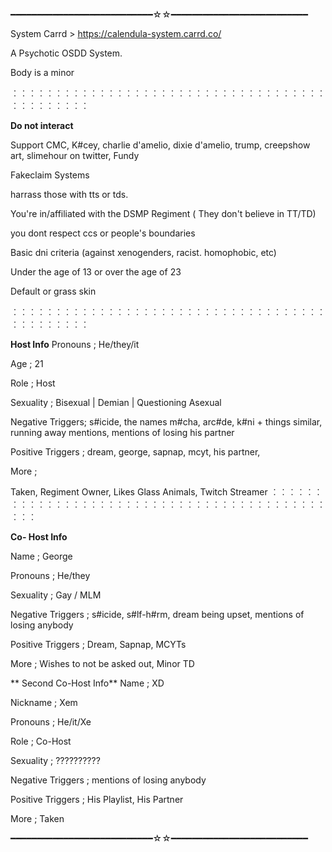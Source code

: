 ━━━━━━━━━━━━━━━━━━━━━━━━━━━☆☆━━━━━━━━━━━━━━━━━━━━━━━━━━

System Carrd > https://calendula-system.carrd.co/

A Psychotic OSDD System.

Body is a minor

︰︰︰︰︰︰︰︰︰︰︰︰︰︰︰︰︰︰︰︰︰︰︰︰︰︰︰︰︰︰︰︰︰︰︰︰︰︰︰︰︰︰︰︰︰

**Do not interact**

Support CMC, K#cey, charlie d'amelio, dixie d'amelio, trump, creepshow art, slimehour on twitter, Fundy

Fakeclaim Systems

harrass those with tts or tds.

You're in/affiliated with the DSMP Regiment ( They don't believe in TT/TD)

you dont respect ccs or people's boundaries

Basic dni criteria (against xenogenders, racist. homophobic, etc)

Under the age of 13 or over the age of 23

Default or grass skin

︰︰︰︰︰︰︰︰︰︰︰︰︰︰︰︰︰︰︰︰︰︰︰︰︰︰︰︰︰︰︰︰︰︰︰︰︰︰︰︰︰︰︰︰︰

**Host Info**
Pronouns ; He/they/it

Age ; 21

Role ; Host

Sexuality ; Bisexual | Demian | Questioning Asexual

Negative Triggers; s#icide, the names m#cha, arc#de, k#ni + things similar, running away mentions, mentions of losing his partner

Positive Triggers ; dream, george, sapnap, mcyt, his partner,

More ;

Taken, Regiment Owner, Likes Glass Animals, Twitch Streamer
︰︰︰︰︰︰︰︰︰︰︰︰︰︰︰︰︰︰︰︰︰︰︰︰︰︰︰︰︰︰︰︰︰︰︰︰︰︰︰︰︰︰︰︰︰

**Co- Host Info**

Name ; George

Pronouns ; He/they

Sexuality ; Gay / MLM 

Negative Triggers ; s#icide, s#lf-h#rm, dream being upset, mentions of losing anybody

Positive Triggers ; Dream, Sapnap, MCYTs

More ; 
Wishes to not be asked out, Minor TD 


** Second Co-Host Info**
Name ; XD

Nickname ; Xem

Pronouns ; He/it/Xe

Role ; Co-Host

Sexuality ; ??????????

Negative Triggers ; mentions of losing anybody

Positive Triggers ; His Playlist, His Partner

More ; Taken

━━━━━━━━━━━━━━━━━━━━━━━━━━━☆☆━━━━━━━━━━━━━━━━━━━━━━━━━━
